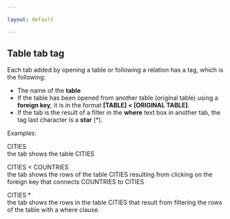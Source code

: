 ```yaml
---

layout: default

---
```


## Table tab tag

Each tab added by opening a table or following a relation has a tag, which is the following:
* The name of the **table**
* If the table has been opened from another table (original table) using a **foreign key**, it is in the format **[TABLE] < [ORIGINAL TABLE]**. 
* If the tab is the result of a filter in the **where** text box in another tab, the tag last character is a **star** (*).

Examples:

CITIES  
the tab shows the table CITIES

CITIES < COUNTRIES  
the tab shows the rows of the table CITIES resulting from clicking on the foreign key that connects COUNTRIES to CITIES

CITIES *  
the tab shows the rows in the table CITIES that result from filtering the rows of the table with a where clause.
